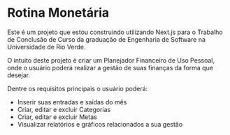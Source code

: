 # Rotina Monetária

Este é um projeto que estou construindo utilizando Next.js para o Trabalho de Conclusão de Curso da graduação de Engenharia de Software na Universidade de Rio Verde.

O intuito deste projeto é criar um Planejador Financeiro de Uso Pessoal, onde o usuário poderá realizar a gestão de suas finanças da forma que desejar.

Dentre os requisitos principais o usuário poderá:

- Inserir suas entradas e saídas do mês
- Criar, editar e excluir Categorias
- Criar, editar e excluir Metas
- Visualizar relatórios e gráficos relacionados a sua gestão
